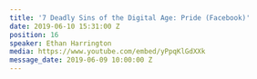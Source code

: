 ```yaml
---
title: '7 Deadly Sins of the Digital Age: Pride (Facebook)'
date: 2019-06-10 15:31:00 Z
position: 16
speaker: Ethan Harrington
media: https://www.youtube.com/embed/yPpqKlGdXXk
message_date: 2019-06-09 10:00:00 Z
---
```


